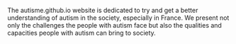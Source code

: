 The autisme.github.io website is dedicated to try and get a better understanding of autism in the society, especially in France.
We present not only the challenges the people with autism face but also the qualities and capacities people with autism can bring to society.
